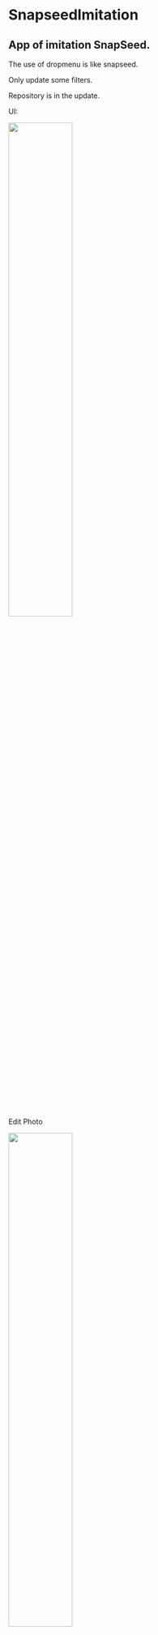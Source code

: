 # SnapseedImitation
## App of imitation SnapSeed.

The use of dropmenu is like snapseed.

Only update some filters.

Repository is in the update.

UI:
 
<img src="http://p1.bpimg.com/567571/f1e3172f0464087d.png" width = "50%"/>

Edit Photo

<img src="http://p1.bpimg.com/567571/5724739983b0d1a1.jpg" width = "50%"/>

Gaussian Blur filter:

<img src="http://p1.bpimg.com/567571/873abae03f6b9d44.png" width = "30%"/>

Old photo filter:

<img src="http://p1.bpimg.com/567571/7371f08323ea477d.png" width = "30%"/>

